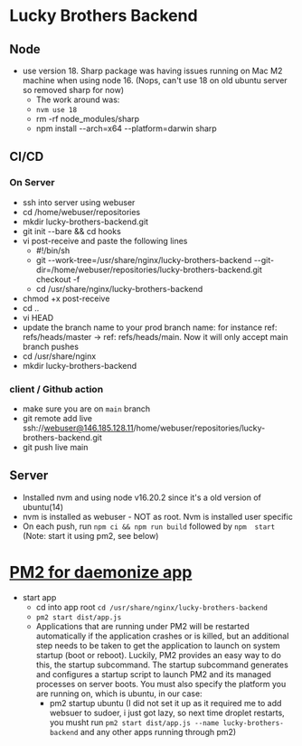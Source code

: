 # Lucky Brothers Backend

## Node

- use version 18. Sharp package was having issues running on Mac M2 machine when using node 16. (Nops, can't use 18 on old ubuntu server so removed sharp for now)
  - The work around was:
  - `nvm use 18`
  - rm -rf node_modules/sharp
  - npm install --arch=x64 --platform=darwin sharp

## CI/CD
### On Server
- ssh into server using webuser
- cd /home/webuser/repositories
- mkdir lucky-brothers-backend.git
- git init --bare && cd hooks
- vi post-receive and paste the following lines
  - #!/bin/sh
  - git --work-tree=/usr/share/nginx/lucky-brothers-backend --git-dir=/home/webuser/repositories/lucky-brothers-backend.git checkout -f
  - cd /usr/share/nginx/lucky-brothers-backend
- chmod +x post-receive
- cd ..
- vi HEAD
- update the branch name to your prod branch name: for instance ref: refs/heads/master -> ref: refs/heads/main. Now it will only accept main branch pushes
- cd /usr/share/nginx
- mkdir lucky-brothers-backend

### client / Github action
 - make sure you are on `main` branch
 - git remote add live ssh://webuser@146.185.128.11/home/webuser/repositories/lucky-brothers-backend.git
 - git push live main

## Server
 - Installed nvm and using node v16.20.2 since it's a old version of ubuntu(14)
 - nvm is installed as webuser - NOT as root. Nvm is installed user specific 
 - On each push, run `npm ci && npm run build` followed by `npm  start` (Note: start it using pm2, see below)


# [PM2 for daemonize app](https://www.digitalocean.com/community/tutorials/how-to-set-up-a-node-js-application-for-production-on-ubuntu-14-04)
- start app
  - cd into app root `cd /usr/share/nginx/lucky-brothers-backend`
  - `pm2 start dist/app.js`
  - Applications that are running under PM2 will be restarted automatically if the application crashes or is killed, but an additional step needs to be taken to get the application to launch on system startup (boot or reboot). Luckily, PM2 provides an easy way to do this, the startup subcommand. The startup subcommand generates and configures a startup script to launch PM2 and its managed processes on server boots. You must also specify the platform you are running on, which is ubuntu, in our case:
    - pm2 startup ubuntu (I did not set it up as it required me to add websuer to sudoer, i just got lazy, so next time droplet restarts, you musht run `pm2 start dist/app.js --name lucky-brothers-backend` and any other apps running through pm2)

